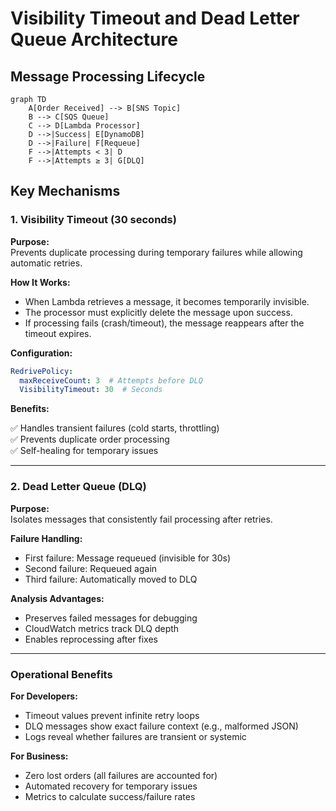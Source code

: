 
# Visibility Timeout and Dead Letter Queue Architecture

## Message Processing Lifecycle

```mermaid
graph TD
    A[Order Received] --> B[SNS Topic]
    B --> C[SQS Queue]
    C --> D[Lambda Processor]
    D -->|Success| E[DynamoDB]
    D -->|Failure| F[Requeue]
    F -->|Attempts < 3| D
    F -->|Attempts ≥ 3| G[DLQ]
```

## Key Mechanisms

### 1. Visibility Timeout (30 seconds)

**Purpose:**  
Prevents duplicate processing during temporary failures while allowing automatic retries.

**How It Works:**

- When Lambda retrieves a message, it becomes temporarily invisible.
- The processor must explicitly delete the message upon success.
- If processing fails (crash/timeout), the message reappears after the timeout expires.

**Configuration:**

```yaml
RedrivePolicy:
  maxReceiveCount: 3  # Attempts before DLQ
  VisibilityTimeout: 30  # Seconds
```

**Benefits:**

✅ Handles transient failures (cold starts, throttling)  
✅ Prevents duplicate order processing  
✅ Self-healing for temporary issues  

---

### 2. Dead Letter Queue (DLQ)

**Purpose:**  
Isolates messages that consistently fail processing after retries.

**Failure Handling:**

- First failure: Message requeued (invisible for 30s)
- Second failure: Requeued again
- Third failure: Automatically moved to DLQ

**Analysis Advantages:**

- Preserves failed messages for debugging  
- CloudWatch metrics track DLQ depth  
- Enables reprocessing after fixes  

---

### Operational Benefits

**For Developers:**

- Timeout values prevent infinite retry loops  
- DLQ messages show exact failure context (e.g., malformed JSON)  
- Logs reveal whether failures are transient or systemic  

**For Business:**

- Zero lost orders (all failures are accounted for)  
- Automated recovery for temporary issues  
- Metrics to calculate success/failure rates  